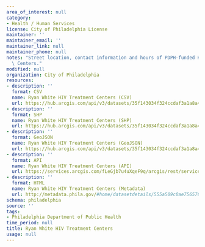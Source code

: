 ```yaml
---
area_of_interest: null
category:
- Health / Human Services
license: City of Philadelphia License
maintainer: ''
maintainer_email: ''
maintainer_link: null
maintainer_phone: null
notes: "Street location, contact information and hours of PDPH-funded HIV Treatment\
  \ Centers."
modified: null
organization: City of Philadelphia
resources:
- description: ''
  format: CSV
  name: Ryan White HIV Treatment Centers (CSV)
  url: https://hub.arcgis.com/api/v3/datasets/35f143034f324ccdaf3a1a8a4c0e8f5f_0/downloads/data?format=csv&spatialRefId=2272&where=1%3D1
- description: ''
  format: SHP
  name: Ryan White HIV Treatment Centers (SHP)
  url: https://hub.arcgis.com/api/v3/datasets/35f143034f324ccdaf3a1a8a4c0e8f5f_0/downloads/data?format=shp&spatialRefId=2272&where=1%3D1
- description: ''
  format: GeoJSON
  name: Ryan White HIV Treatment Centers (GeoJSON)
  url: https://hub.arcgis.com/api/v3/datasets/35f143034f324ccdaf3a1a8a4c0e8f5f_0/downloads/data?format=geojson&spatialRefId=4326&where=1%3D1
- description: ''
  format: API
  name: Ryan White HIV Treatment Centers (API)
  url: https://services.arcgis.com/fLeGjb7u4uXqeF9q/arcgis/rest/services/RW_HIV_Treatment_Centers/FeatureServer/0/query?outFields=*&where=1%3D1
- description: ''
  format: HTML
  name: Ryan White HIV Treatment Centers (Metadata)
  url: http://metadata.phila.gov/#home/datasetdetails/555a509c0ae7565761d95789/representationdetails/555d6c11e2f9e21021746ee0/
schema: philadelphia
source: ''
tags:
- Philadelphia Department of Public Health
time_period: null
title: Ryan White HIV Treatment Centers
usage: null
---
```

